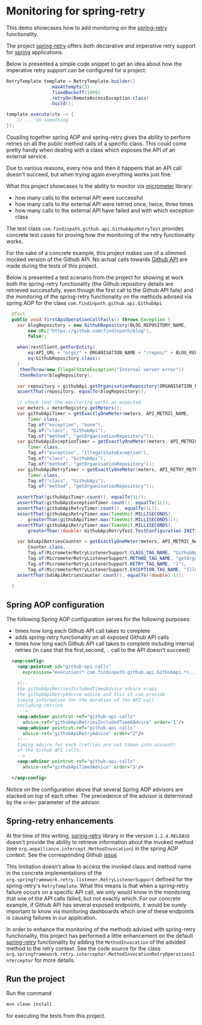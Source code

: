 Monitoring for spring-retry
===========================

This demo showcases how to add monitoring on the [spring-retry](https://github.com/spring-projects/spring-retry) functionality.


The project [spring-retry](https://github.com/spring-projects/spring-retry) offers both declarative and
imperative retry support for [spring](https://spring.io/) applications.

Below is presented a simple code snippet to get an
idea about how the imperative retry support can be
configured for a project:

```java
RetryTemplate template = RetryTemplate.builder()
				.maxAttempts(3)
				.fixedBackoff(1000)
				.retryOn(RemoteAccessException.class)
				.build();

template.execute(ctx -> {
    // ... do something
});
```

Coupling together spring AOP and spring-retry gives
the ability to perform retries on all the public method calls of a specific class. 
This could come pretty handy when dealing with a class which exposes the API of an external service. 

Due to various reasons, every now and then it happens that an API call doesn't succeed, 
but when trying again everything works just fine.  

What this project showcases is the ability to monitor via [micrometer](https://micrometer.io/)
library:

- how many calls to the external API were successful
- how many calls to the external API were retried once, twice, three times
- how many calls to the external API have failed and with which exception class 


The test class `com.findinpath.github.api.GithubApiRetryTest` provides concrete test cases
for proving how the monitoring of the retry functionality works.

For the sake of a concrete example, this project makes use of a slimmed mocked version of the
Github API. No actual calls towards [Github API](https://api.github.com/) are made during the
tests of this project.   

Below is presented a test scenario from the project for showing at work 
both the spring-retry functionality (the Github repository details are
retrieved successfully, even though the first call to the Github API fails)
and the monitoring of the spring-retry functionality on the methods advised
via spring AOP for the class `com.findinpath.github.api.GithubApi` 


```java
  @Test
  public void firstApiOperationCallFails() throws Exception {
    var blogRepository = new GithubRepository(BLOG_REPOSITORY_NAME,
        new URL("https://github.com/findinpath/blog"),
        false);

    when(restClient.getForEntity(
        eq(API_URL + "orgs/" + ORGANISATION_NAME + "/repos/" + BLOG_REPOSITORY_NAME),
        eq(GithubRepository.class))
    )
    .thenThrow(new IllegalStateException("Internal server error"))
    .thenReturn(blogRepository);

    var repository = githubApi.getOrganisationRepository(ORGANISATION_NAME, BLOG_REPOSITORY_NAME);
    assertThat(repository, equalTo(blogRepository));

    // check that the monitoring works as expected
    var meters = meterRegistry.getMeters();
    var githubApiTimer = getExactlyOneMeter(meters, API_METRIC_NAME,
        Timer.class,
        Tag.of("exception", "none"),
        Tag.of("class", "GithubApi"),
        Tag.of("method", "getOrganisationRepository"));
    var githubApiExceptionTimer = getExactlyOneMeter(meters, API_METRIC_NAME,
        Timer.class,
        Tag.of("exception", "IllegalStateException"),
        Tag.of("class", "GithubApi"),
        Tag.of("method", "getOrganisationRepository"));
    var githubApiRetryTimer = getExactlyOneMeter(meters, API_RETRY_METRIC_NAME,
        Timer.class,
        Tag.of("class", "GithubApi"),
        Tag.of("method", "getOrganisationRepository"));

    assertThat(githubApiTimer.count(), equalTo(1L));
    assertThat(githubApiExceptionTimer.count(), equalTo(1L));
    assertThat(githubApiRetryTimer.count(), equalTo(1L));
    assertThat(githubApiRetryTimer.max(TimeUnit.MILLISECONDS),
        greaterThan(githubApiTimer.max(TimeUnit.MILLISECONDS)));
    assertThat(githubApiRetryTimer.max(TimeUnit.MILLISECONDS),
        greaterThan((double) GithubApiRetryTest.TestConfiguration.INITIAL_BACKOFF_TIME));

    var bdsApiRetriesCounter = getExactlyOneMeter(meters, API_METRIC_NAME + "_retries",
        Counter.class,
        Tag.of(MicrometerRetryListenerSupport.CLASS_TAG_NAME, "GithubApi"),
        Tag.of(MicrometerRetryListenerSupport.METHOD_TAG_NAME, "getOrganisationRepository"),
        Tag.of(MicrometerRetryListenerSupport.RETRY_TAG_NAME, "1"),
        Tag.of(MicrometerRetryListenerSupport.EXCEPTION_TAG_NAME, "IllegalStateException"));
    assertThat(bdsApiRetriesCounter.count(), equalTo((double) 1));

  }
```


## Spring AOP configuration 

The following Spring AOP configuration serves for the following purposes:

- times how long each Github API call takes to complete
- adds spring-retry functionality on all exposed Github API calls
- times how long each Github API call takes to complete including internal 
retries (in case that the first,second, .. call to the API doesn't succeed)   

```xml
  <aop:config>
    <aop:pointcut id="github-api-calls"
      expression="execution(* com.findinpath.github.api.GithubApi.*(..))  "/>

    <!--
    the githubApiRetriesIncludedTimedAdvice advice wraps
    the githubApiRetryAdvice advice and this it can provide
    timing information for the duration of the API call
    including retries
     -->
    <aop:advisor pointcut-ref="github-api-calls"
      advice-ref="githubApiRetriesIncludedTimedAdvice" order="1"/>
    <aop:advisor pointcut-ref="github-api-calls"
      advice-ref="githubApiRetryAdvice" order="2"/>
    <!--
    timing advice for each (retries are not taken into account)
    of the Github API calls.
    -->
    <aop:advisor pointcut-ref="github-api-calls"
      advice-ref="githubApiTimedAdvice" order="3"/>

  </aop:config>
```

Notice on the configuration above that several Spring AOP advisors are stacked on top of each
other. The precedence of the advisor is determined by the `order` parameter of the advisor. 

## Spring-retry enhancements

At the time of this writing, [spring-retry](https://github.com/spring-projects/spring-retry) 
library in the version `1.2.4.RELEASE` doesn't provide the ability to retrieve information
about the invoked method (see `org.aopalliance.intercept.MethodInvocation`) in the spring AOP context.
See the corresponding Github [issue](https://github.com/spring-projects/spring-retry/issues/119)

This limitation doesn't allow to access the invoked class and method name in 
the concrete implementations of the `org.springframework.retry.listener.RetryListenerSupport`
defined for the spring-retry's `RetryTemplate`.
What this means is that when a spring-retry failure occurs on a specific API call, we only would
know in the monitoring that one of the API calls failed, but not exactly which.
For our concrete example, if Github API has several exposed endpoints, it would be surely important
to know via monitoring dashboards which one of these endpoints is causing failures in our application.

In order to enhance the monitoring of the methods advised with spring-retry functionality, this 
project has performed a little enhancement on the default [spring-retry](https://github.com/spring-projects/spring-retry) functionality by adding the `MethodInvocation` of the advided method to the retry context.
See the code source for the class 
`org.springframework.retry.interceptor.MethodInvocationRetryOperationsInterceptor`
for more details.

## Run the project

Run the command

```bash
mvn clean install
```

for executing the tests from this project.